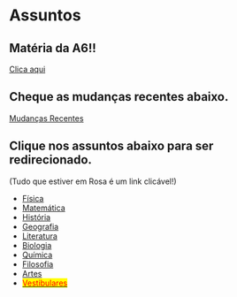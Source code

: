 # Assuntos

## Matéria da A6!!

[Clica aqui](inicio/readme/a6.md)

## Cheque as mudanças recentes abaixo.

[Mudanças Recentes](<README (1).md>)

## Clique nos assuntos abaixo para ser redirecionado.&#x20;

(Tudo que estiver em Rosa é um link clicável!)

* [Física](broken-reference)
* [Matemática](broken-reference)
* [História](broken-reference)
* [Geografia](broken-reference)
* [Literatura](broken-reference)
* [Biologia](broken-reference)
* [Química](broken-reference)
* [Filosofia](broken-reference)
* [Artes](broken-reference)
* [<mark style="color:red;">Vestibulares</mark>](broken-reference)
